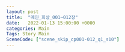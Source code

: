 ```yaml
---
layout: post
title:  "메인_회상_001~012장"
date:   2022-01-13 15:00:00 +0000
categories: Main
Tags: Story Main
SceneCode: ["scene_skip_cp001-012_q1_s10"]
---
```

